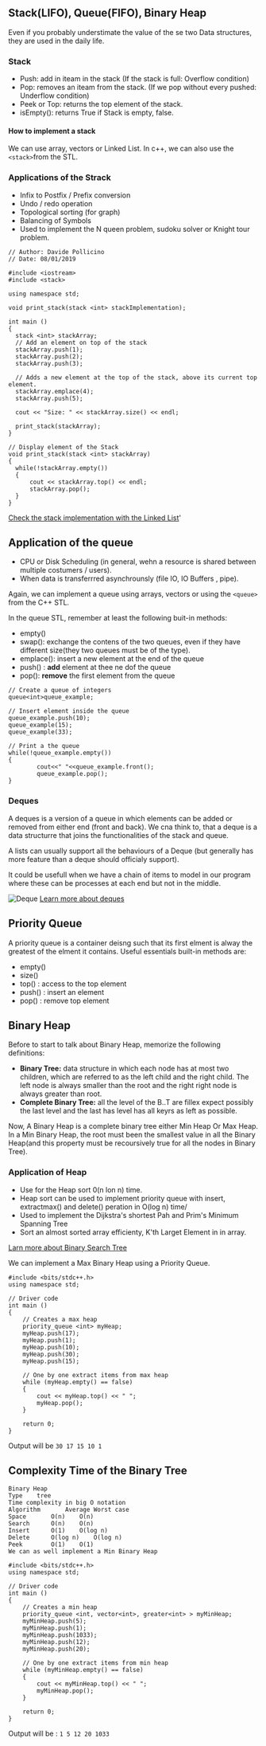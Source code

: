 ## Stack(LIFO), Queue(FIFO), Binary Heap

Even if you probably understimate the value of the se two Data structures, they are used in the daily life.

### Stack
* Push: add in iteam in the stack (If the stack is full: Overflow condition)
* Pop: removes an iteam from the stack. (If we pop without every pushed: Underflow condition) 
* Peek or Top: returns the top element of the stack. 
* isEmpty(): returns True if Stack is empty, false.


#### How to implement a stack
We can use array, vectors or Linked List. In c++, we can also use the ```<stack>```from the STL. 

### Applications of the Strack

* Infix to Postfix / Prefix conversion
* Undo / redo operation
* Topological sorting (for graph)
* Balancing of Symbols
* Used to implement the N queen problem, sudoku solver or Knight tour problem. 

```
// Author: Davide Pollicino
// Date: 08/01/2019

#include <iostream>
#include <stack>

using namespace std;

void print_stack(stack <int> stackImplementation);

int main ()
{
  stack <int> stackArray;
  // Add an element on top of the stack
  stackArray.push(1);
  stackArray.push(2);
  stackArray.push(3);

  // Adds a new element at the top of the stack, above its current top element.
  stackArray.emplace(4);
  stackArray.push(5);

  cout << "Size: " << stackArray.size() << endl;

  print_stack(stackArray);
}

// Display element of the Stack
void print_stack(stack <int> stackArray)
{
  while(!stackArray.empty())
  {
      cout << stackArray.top() << endl;
      stackArray.pop();
  }
}

```

[Check the stack implementation with the Linked List](../algo_and_dataStructure/c++/data-structures/stack/stack-Linked-list.cpp)'

## Application of the queue
* CPU or Disk Scheduling (in general, wehn a resource is shared between multiple costumers / users).
* When data is transferrred asynchrounsly (file IO, IO Buffers , pipe).

Again, we can implement a queue using arrays, vectors or using the ```<queue>``` from the C++ STL. 

In the queue STL, remember at least the following buit-in methods:
* empty()
* swap(): exchange the contens of the two queues, even if they have different size(they two queues must be of the type).
* emplace(): insert a new element at the end of the queue
* push() : **add** element at  thee ne dof the queue
* pop(): **remove** the first element from the queue

```
// Create a queue of integers
queue<int>queue_example;

// Insert element inside the queue
queue_example.push(10);
queue_example(15);
queue_example(33);

// Print a the queue
while(!queue_example.empty())
{
		cout<<" "<<queue_example.front();
		queue_example.pop();
}
```

### Deques

A deques is a version of a queue in which elements can be added or removed from either end (front and back). 
We cna think to, that a deque is a data structurre that joins the functionalities of the stack and queue. 

A lists can usually support all the behaviours of a Deque (but generally has more feature than a deque should officialy support). 

It could be usefull when we have a chain of items to model in our program where these can be processes at each end but not in the middle. 

![Deque](../../images/deuque.png)
[Learn more about deques](https://www.geeksforgeeks.org/deque-cpp-stl/)

## Priority Queue

A priority queue is a container deisng such that its first elment is alway the greatest of the elment it contains. 
Useful essentials built-in methods are:
* empty()
* size()
* top() : access to the top element
* push() : insert an element
* pop() : remove top element


## Binary Heap

Before to start to talk about Binary Heap, memorize the following definitions:
* **Binary Tree:** data structure in which each node has at most two children, which are referred to as the left child and the right child. The left node is always smaller than the root and the right right node is always greater than root. 
* **Complete Binary Tree:** all the level of the B..T are fillex expect possibly the last level and the last has level has all keyrs as left as possible. 

Now,  A Binary Heap is a complete binary tree either Min Heap Or Max Heap. In a Min Binary Heap, the root must been the smallest value in all the Binary Heap(and this property must be recoursively true for all the nodes in Binary Tree).


### Application of Heap
* Use for the Heap sort 0(n lon n) time.
* Heap sort can be used to implement priority queue  with insert, extractmax() and delete() peration in O(log n) time/
* Used to implement the Dijkstra's shortest Pah and Prim's Minimum Spanning Tree
* Sort an almost sorted array efficienty, K'th Larget Element in in array. 

[Larn more about Binary Search Tree](https://www.geeksforgeeks.org/binary-search-tree-data-structure/)

We can implement a Max Binary Heap using a Priority Queue. 

```
#include <bits/stdc++.h>
using namespace std;

// Driver code
int main ()
{
    // Creates a max heap
    priority_queue <int> myHeap;
    myHeap.push(17);
    myHeap.push(1);
    myHeap.push(10);
    myHeap.push(30);
    myHeap.push(15);

    // One by one extract items from max heap
    while (myHeap.empty() == false)
    {
        cout << myHeap.top() << " ";
        myHeap.pop();
    }

    return 0;
}
```
Output will be ```30 17 15 10 1```
## Complexity Time of the Binary Tree
```
Binary Heap
Type	tree
Time complexity in big O notation
Algorithm		Average	Worst case
Space		O(n)	O(n)
Search		O(n)	O(n)
Insert		O(1)	O(log n)
Delete		O(log n)	O(log n)
Peek		O(1)	O(1)
We can as well implement a Min Binary Heap 
```

```
#include <bits/stdc++.h>
using namespace std;

// Driver code
int main ()
{
    // Creates a min heap
    priority_queue <int, vector<int>, greater<int> > myMinHeap;
    myMinHeap.push(5);
    myMinHeap.push(1);
    myMinHeap.push(1033);
    myMinHeap.push(12);
    myMinHeap.push(20);

    // One by one extract items from min heap
    while (myMinHeap.empty() == false)
    {
        cout << myMinHeap.top() << " ";
        myMinHeap.pop();
    }

    return 0;
}
```

Output will be : ```1 5 12 20 1033```




